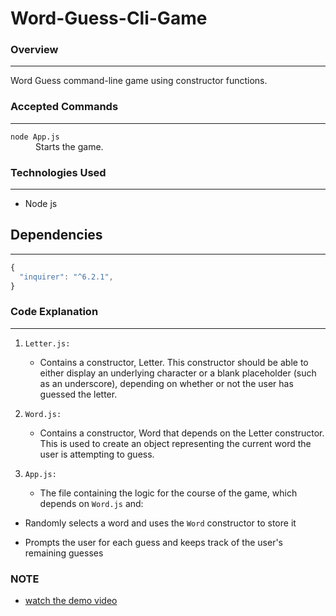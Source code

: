 # Word-Guess-Cli-Game
### Overview
---
Word Guess command-line game using constructor functions.

### Accepted Commands
---

<dl>
  <dt><code>node App.js</code></dt>
  <dd>Starts the game.</dd>
</dl>

### Technologies Used
---
* Node js

## Dependencies
---
```js
{
  "inquirer": "^6.2.1",
}
```
### Code Explanation
---

1. `Letter.js:`
    * Contains a constructor, Letter. This constructor should be able to either display an underlying character or a blank placeholder (such as an underscore), depending on whether or not the user has guessed the letter.
2. `Word.js:`

   * Contains a constructor, Word that depends on the Letter constructor. This is used to create an object representing the current word the user is attempting to guess.
3. `App.js:`

   * The file containing the logic for the course of the game, which depends on `Word.js` and:

  * Randomly selects a word and uses the `Word` constructor to store it

  * Prompts the user for each guess and keeps track of the user's remaining guesses

### NOTE
* [watch the demo video](https://drive.google.com/file/d/1fCxJCBItGf471Iui5vDy2oUa1_tobGib/view?usp=sharing)


